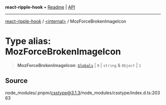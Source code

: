 **react-ripple-hook** • [Readme](../../README.md) \| [API](../../globals.md)

---

[react-ripple-hook](../../README.md) / [\<internal\>](../README.md) / MozForceBrokenImageIcon

# Type alias: MozForceBrokenImageIcon

> **MozForceBrokenImageIcon**: [`Globals`](Globals.md) \| `0` \| `string` & `Object` \| `1`

## Source

node_modules/.pnpm/csstype@3.1.3/node_modules/csstype/index.d.ts:20363

